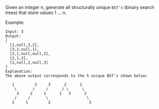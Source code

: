 Given an integer n, generate all structurally unique `BST's` (binary search trees) that store values 1 ... n.

Example:

    Input: 3
    Output:
    [
      [1,null,3,2],
      [3,2,null,1],
      [3,1,null,null,2],
      [2,1,3],
      [1,null,2,null,3]
    ]
    Explanation:
    The above output corresponds to the 5 unique BST's shown below:
    
       1         3     3      2      1
        \       /     /      / \      \
         3     2     1      1   3      2
        /     /       \                 \
       2     1         2                 3